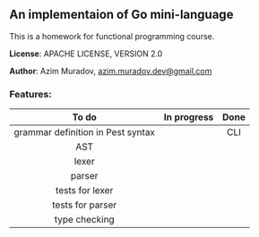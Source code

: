 ## An implementaion of Go mini-language

This is a homework for functional programming course.

**License**: APACHE LICENSE, VERSION 2.0

**Author**: Azim Muradov, azim.muradov.dev@gmail.com


### Features:

|               To do               | In progress | Done  |
| :-------------------------------: | :---------: | :---: |
| grammar definition in Pest syntax |             |  CLI  |
|                AST                |             |       |
|               lexer               |             |       |
|              parser               |             |       |
|          tests for lexer          |             |       |
|         tests for parser          |             |       |
|           type checking           |             |       |